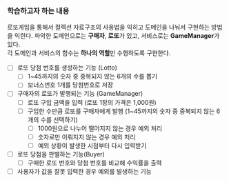 ### 학습하고자 하는 내용
로또게임을 통해서 컬렉션 자료구조의 사용법을 익히고 도메인을 나눠서 구현하는 방법을 익힌다.
파악한 도메인으로는 **구매자**, **로또**가 있고, 서비스로는 **GameManager**가 있다.  
각 도메인과 서비스의 함수는 **하나의 역할**만 수행하도록 구현한다.
- [ ] 로또 당첨 번호를 생성하는 기능 (Lotto)
  - [ ] 1~45까지의 숫자 중 중복되지 않는 6개의 수를 뽑기
  - [ ] 보너스번호 1개를 당첨번호로 저장
- [ ] 구매자의 로또가 발행되는 기능 (GameManager)
  - [ ] 로또 구입 금액을 입력 (로또 1장의 가격은 1,000원)
  - [ ] 구입한 수만큼 로또를 구매자에게 발행 (1~45까지의 숫자 중 중복되지 않는 6개의 수를 선택하기)
    - [ ] 1000원으로 나누어 떨어지지 않는 경우 예외 처리
    - [ ] 숫자로만 이뤄지지 않는 경우 예외 처리
    - [ ] 예외 상황이 발생한 시점부터 다시 입력받기
- [ ] 로또 당첨을 판별하는 기능(Buyer)
  - [ ] 구매한 로또 번호와 당첨 번호를 비교해 수익률을 출력

- [ ] 사용자가 값을 잘못 입력한 경우 예외를 발생하는 기능